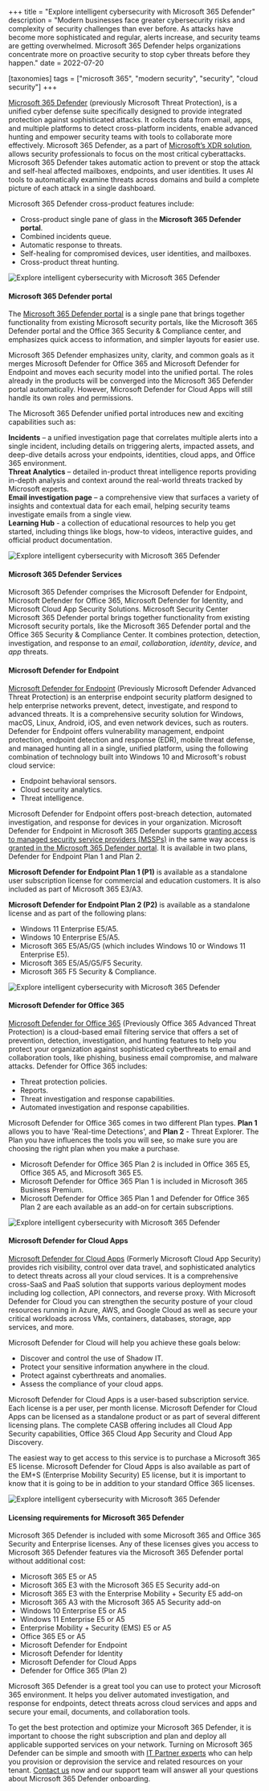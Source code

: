 +++
title = "Explore intelligent cybersecurity with Microsoft 365 Defender"
description = "Modern businesses face greater cybersecurity risks and complexity of security challenges than ever before. As attacks have become more sophisticated and regular, alerts increase, and security teams are getting overwhelmed. Microsoft 365 Defender helps organizations concentrate more on proactive security to stop cyber threats before they happen."
date = 2022-07-20

[taxonomies]
tags = ["microsoft 365", "modern security", "security", "cloud security"]
+++

[Microsoft 365 Defender](https://www.microsoft.com/en-us/security/business/siem-and-xdr/microsoft-365-defender) (previously Microsoft Threat Protection), is a unified cyber defense suite specifically designed to provide integrated protection against sophisticated attacks. It collects data from email, apps, and multiple platforms to detect cross-platform incidents, enable advanced hunting and empower security teams with tools to collaborate more effectively. Microsoft 365 Defender, as a part of [Microsoft’s XDR solution](https://www.microsoft.com/en-us/security/business/threat-protection), allows security professionals to focus on the most critical cyberattacks. Microsoft 365 Defender takes automatic action to prevent or stop the attack and self-heal affected mailboxes, endpoints, and user identities. It uses AI tools to automatically examine threats across domains and build a complete picture of each attack in a single dashboard.  

Microsoft 365 Defender cross-product features include: 

* Cross-product single pane of glass in the **Microsoft 365 Defender portal**.  
* Combined incidents queue. 
* Automatic response to threats. 
* Self-healing for compromised devices, user identities, and mailboxes. 
* Cross-product threat hunting. 

![Explore intelligent cybersecurity with Microsoft 365 Defender](/img/M365Defender1.png)

#### Microsoft 365 Defender portal 

The [Microsoft 365 Defender portal](https://security.microsoft.com/homepage?tid=4ed6ea8d-6f86-411d-b7e0-37401bdb9b68) is a single pane that brings together functionality from existing Microsoft security portals, like the Microsoft 365 Defender portal and the Office 365 Security & Compliance center, and emphasizes quick access to information, and simpler layouts for easier use.  

Microsoft 365 Defender emphasizes unity, clarity, and common goals as it merges Microsoft Defender for Office 365 and Microsoft Defender for Endpoint and moves each security model into the unified portal. The roles already in the products will be converged into the Microsoft 365 Defender portal automatically. However, Microsoft Defender for Cloud Apps will still handle its own roles and permissions. 

The Microsoft 365 Defender unified portal introduces new and exciting capabilities such as: 

**Incidents** – a unified investigation page that correlates multiple alerts into a single incident, including details on triggering alerts, impacted assets, and deep-dive details across your endpoints, identities, cloud apps, and Office 365 environment.    
**Threat Analytics** – detailed in-product threat intelligence reports providing in-depth analysis and context around the real-world threats tracked by Microsoft experts.   
**Email investigation page** – a comprehensive view that surfaces a variety of insights and contextual data for each email, helping security teams investigate emails from a single view.   
**Learning Hub** - a collection of educational resources to help you get started, including things like blogs, how-to videos, interactive guides, and official product documentation.    

![Explore intelligent cybersecurity with Microsoft 365 Defender](/img/M365Defender2.png)

#### Microsoft 365 Defender Services 

Microsoft 365 Defender comprises the Microsoft Defender for Endpoint, Microsoft Defender for Office 365, Microsoft Defender for Identity, and Microsoft Cloud App Security Solutions. Microsoft Security Center Microsoft 365 Defender portal brings together functionality from existing Microsoft security portals, like the Microsoft 365 Defender portal and the Office 365 Security & Compliance Center. It combines protection, detection, investigation, and response to an *email*, *collaboration*, *identity*, *device*, and *app* threats.

#### Microsoft Defender for Endpoint 

[Microsoft Defender for Endpoint](https://docs.microsoft.com/en-us/microsoft-365/security/defender-endpoint/?view=o365-worldwide) (Previously Microsoft Defender Advanced Threat Protection) is an enterprise endpoint security platform designed to help enterprise networks prevent, detect, investigate, and respond to advanced threats. It is a comprehensive security solution for Windows, macOS, Linux, Android, iOS, and even network devices, such as routers. Defender for Endpoint offers vulnerability management, endpoint protection, endpoint detection and response (EDR), mobile threat defense, and managed hunting all in a single, unified platform, using the following combination of technology built into Windows 10 and Microsoft's robust cloud service: 

* Endpoint behavioral sensors.   
* Cloud security analytics.   
* Threat intelligence. 

Microsoft Defender for Endpoint offers post-breach detection, automated investigation, and response for devices in your organization. Microsoft Defender for Endpoint in Microsoft 365 Defender supports [granting access to managed security service providers (MSSPs)](https://docs.microsoft.com/en-us/microsoft-365/security/defender-endpoint/grant-mssp-access?view=o365-worldwide) in the same way access is [granted in the Microsoft 365 Defender portal](https://docs.microsoft.com/en-us/microsoft-365/security/defender/mssp-access?view=o365-worldwide). It is available in two plans, Defender for Endpoint Plan 1 and Plan 2.  

**Microsoft Defender for Endpoint Plan 1 (P1)** is available as a standalone user subscription license for commercial and education customers. It is also included as part of Microsoft 365 E3/A3. 

**Microsoft Defender for Endpoint Plan 2 (P2)** is available as a standalone license and as part of the following plans: 

* Windows 11 Enterprise E5/A5.
* Windows 10 Enterprise E5/A5.
* Microsoft 365 E5/A5/G5 (which includes Windows 10 or Windows 11 Enterprise E5).
* Microsoft 365 E5/A5/G5/F5 Security.
* Microsoft 365 F5 Security & Compliance.

![Explore intelligent cybersecurity with Microsoft 365 Defender](/img/M365Defender3.png)

#### Microsoft Defender for Office 365  

[Microsoft Defender for Office 365](https://docs.microsoft.com/en-us/microsoft-365/security/office-365-security/defender-for-office-365?view=o365-worldwide) (Previously Office 365 Advanced Threat Protection) is a cloud-based email filtering service that offers a set of prevention, detection, investigation, and hunting features to help you protect your organization against sophisticated cyberthreats to email and collaboration tools, like phishing, business email compromise, and malware attacks. Defender for Office 365 includes: 

* Threat protection policies. 
* Reports. 
* Threat investigation and response capabilities. 
* Automated investigation and response capabilities. 

Microsoft Defender for Office 365 comes in two different Plan types. **Plan 1** allows you to have 'Real-time Detections', and **Plan 2** - Threat Explorer. The Plan you have influences the tools you will see, so make sure you are choosing the right plan when you make a purchase. 

* Microsoft Defender for Office 365 Plan 2 is included in Office 365 E5, Office 365 A5, and Microsoft 365 E5. 
* Microsoft Defender for Office 365 Plan 1 is included in Microsoft 365 Business Premium. 
* Microsoft Defender for Office 365 Plan 1 and Defender for Office 365 Plan 2 are each available as an add-on for certain subscriptions. 

![Explore intelligent cybersecurity with Microsoft 365 Defender](/img/M365Defender4.png)

#### Microsoft Defender for Cloud Apps 

[Microsoft Defender for Cloud Apps](https://docs.microsoft.com/en-us/defender-cloud-apps/) (Formerly Microsoft Cloud App Security) provides rich visibility, control over data travel, and sophisticated analytics to detect threats across all your cloud services. It is a comprehensive cross-SaaS and PaaS solution that supports various deployment modes including log collection, API connectors, and reverse proxy. With Microsoft Defender for Cloud you can strengthen the security posture of your cloud resources running in Azure, AWS, and Google Cloud as well as secure your critical workloads across VMs, containers, databases, storage, app services, and more. 

Microsoft Defender for Cloud will help you achieve these goals below: 

* Discover and control the use of Shadow IT. 
* Protect your sensitive information anywhere in the cloud. 
* Protect against cyberthreats and anomalies. 
* Assess the compliance of your cloud apps. 

Microsoft Defender for Cloud Apps is a user-based subscription service. Each license is a per user, per month license. Microsoft Defender for Cloud Apps can be licensed as a standalone product or as part of several different licensing plans. The complete CASB offering includes all Cloud App Security capabilities, Office 365 Cloud App Security and Cloud App Discovery. 

The easiest way to get access to this service is to purchase a Microsoft 365 E5 license. Microsoft Defender for Cloud Apps is also available as part of the EM+S (Enterprise Mobility Security) E5 license, but it is important to know that it is going to be in addition to your standard Office 365 licenses. 

![Explore intelligent cybersecurity with Microsoft 365 Defender](/img/M365Defender5.png)

#### Licensing requirements for Microsoft 365 Defender 

Microsoft 365 Defender is included with some Microsoft 365 and Office 365 Security and Enterprise licenses. Any of these licenses gives you access to Microsoft 365 Defender features via the Microsoft 365 Defender portal without additional cost: 

* Microsoft 365 E5 or A5 
* Microsoft 365 E3 with the Microsoft 365 E5 Security add-on 
* Microsoft 365 E3 with the Enterprise Mobility + Security E5 add-on 
* Microsoft 365 A3 with the Microsoft 365 A5 Security add-on 
* Windows 10 Enterprise E5 or A5 
* Windows 11 Enterprise E5 or A5 
* Enterprise Mobility + Security (EMS) E5 or A5 
* Office 365 E5 or A5 
* Microsoft Defender for Endpoint 
* Microsoft Defender for Identity 
* Microsoft Defender for Cloud Apps 
* Defender for Office 365 (Plan 2) 

Microsoft 365 Defender is a great tool you can use to protect your Microsoft 365 environment. It helps you deliver automated investigation, and response for endpoints, detect threats across cloud services and apps and secure your email, documents, and collaboration tools.  

To get the best protection and optimize your Microsoft 365 Defender, it is important to choose the right subscription and plan and deploy all applicable supported services on your network. Turning on Microsoft 365 Defender can be simple and smooth with [IT Partner experts](https://o365hq.com/about) who can help you provision or deprovision the service and related resources on your tenant. [Contact us](https://o365hq.com/contacts) now and our support team will answer all your questions about Microsoft 365 Defender onboarding. 